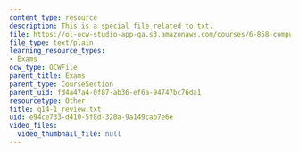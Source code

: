 ```yaml
---
content_type: resource
description: This is a special file related to txt.
file: https://ol-ocw-studio-app-qa.s3.amazonaws.com/courses/6-858-computer-systems-security-fall-2014/e94ce733d4105f8d320a9a149cab7e6e_q14-1_review.txt
file_type: text/plain
learning_resource_types:
- Exams
ocw_type: OCWFile
parent_title: Exams
parent_type: CourseSection
parent_uid: fd4a47a4-0f87-ab36-ef6a-94747bc76da1
resourcetype: Other
title: q14-1_review.txt
uid: e94ce733-d410-5f8d-320a-9a149cab7e6e
video_files:
  video_thumbnail_file: null
---
```

